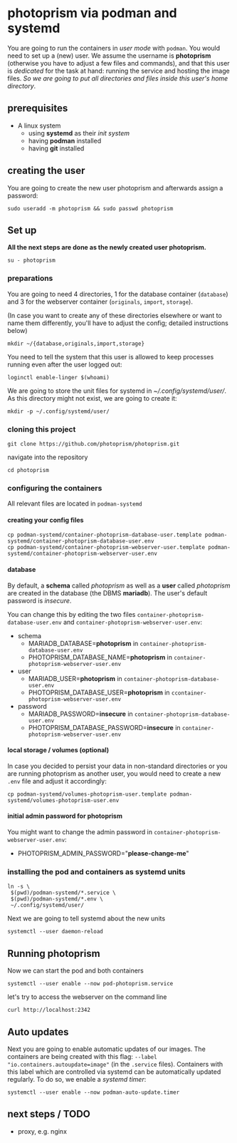 # photoprism via podman and systemd

You are going to run the containers in *user mode* with `podman`. You would need to set up a (new) user. We assume the username is **photoprism** (otherwise you have to adjust a few files and commands), and that this user is *dedicated* for the task at hand: running the service and hosting the image files. *So we are going to put all directories and files inside this user's home directory*.

## 

## prerequisites

- A linux system
  - using **systemd** as their *init system*
  - having **podman** installed
  - having **git** installed

## 

## creating the user

You are going to create the new user photoprism and afterwards assign a password:

```shell
sudo useradd -m photoprism && sudo passwd photoprism
```

## 

## Set up

**All the next steps are done as the newly created user photoprism.**

```shell
su - photoprism
```

### 

### preparations

You are going to need 4 directories, 1 for the database container (`database`) and 3 for the webserver container (`originals`, `import`, `storage`).

(In case you want to create any of these directories elsewhere or want to name them differently, you'll have to adjust the config; detailed instructions below)

```shell
mkdir ~/{database,originals,import,storage}
```

You need to tell the system that this user is allowed to keep processes running even after the user logged out:

```shell
loginctl enable-linger $(whoami)
```

We are going to store the unit files for systemd in *~/.config/systemd/user/*. As this directory might not exist, we are going to create it:

```shell
mkdir -p ~/.config/systemd/user/
```

### 

### cloning this project

```shell
git clone https://github.com/photoprism/photoprism.git
```

navigate into the repository

```shell
cd photoprism
```

### 

### configuring the containers

All relevant files are located in `podman-systemd`

#### creating your config files

```shell
cp podman-systemd/container-photoprism-database-user.template podman-systemd/container-photoprism-database-user.env
cp podman-systemd/container-photoprism-webserver-user.template podman-systemd/container-photoprism-webserver-user.env
```

#### database

By default, a **schema** called *photoprism* as well as a **user** called *photoprism* are created in the database (the DBMS **mariadb**). The user's default password is *insecure*.

You can change this by editing the two files `container-photoprism-database-user.env` and `container-photoprism-webserver-user.env`:

- schema
  - MARIADB_DATABASE=**photoprism** in `container-photoprism-database-user.env`
  - PHOTOPRISM_DATABASE_NAME=**photoprism** in `container-photoprism-webserver-user.env`
- user
  - MARIADB_USER=**photoprism** in `container-photoprism-database-user.env`
  - PHOTOPRISM_DATABASE_USER=**photoprism** in `ccontainer-photoprism-webserver-user.env`
- password
  - MARIADB_PASSWORD=**insecure** in `container-photoprism-database-user.env`
  - PHOTOPRISM_DATABASE_PASSWORD=**insecure** in `container-photoprism-webserver-user.env`

#### local storage / volumes (optional)

In case you decided to persist your data in non-standard directories or you are running photoprism as another user, you would need to create a new `.env` file and adjust it accordingly:

```shell
cp podman-systemd/volumes-photoprism-user.template podman-systemd/volumes-photoprism-user.env
```

#### initial admin password for photoprism

You might want to change the admin password in `container-photoprism-webserver-user.env`:

- PHOTOPRISM_ADMIN_PASSWORD="**please-change-me**"

### 

### installing the pod and containers as systemd units

```shell
ln -s \
 $(pwd)/podman-systemd/*.service \
 $(pwd)/podman-systemd/*.env \
 ~/.config/systemd/user/
```

Next we are going to tell systemd about the new units

```shell
systemctl --user daemon-reload
```

## Running photoprism

Now we can start the pod and both containers

```shell
systemctl --user enable --now pod-photoprism.service
```

let's try to access the webserver on the command line

```shell
curl http://localhost:2342
```

## Auto updates

Next you are going to enable automatic updates of our images. The containers are being created with this flag: `--label "io.containers.autoupdate=image"` (in the `.service` files). Containers with this label which are controlled via systemd can be automatically updated regularly. To do so, we enable a *systemd timer*:

```shell
systemctl --user enable --now podman-auto-update.timer
```



## next steps / TODO

- proxy, e.g. nginx
